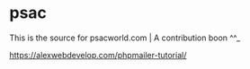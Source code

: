 # psac

This is the source for psacworld.com | A contribution boon ^^_

https://alexwebdevelop.com/phpmailer-tutorial/
